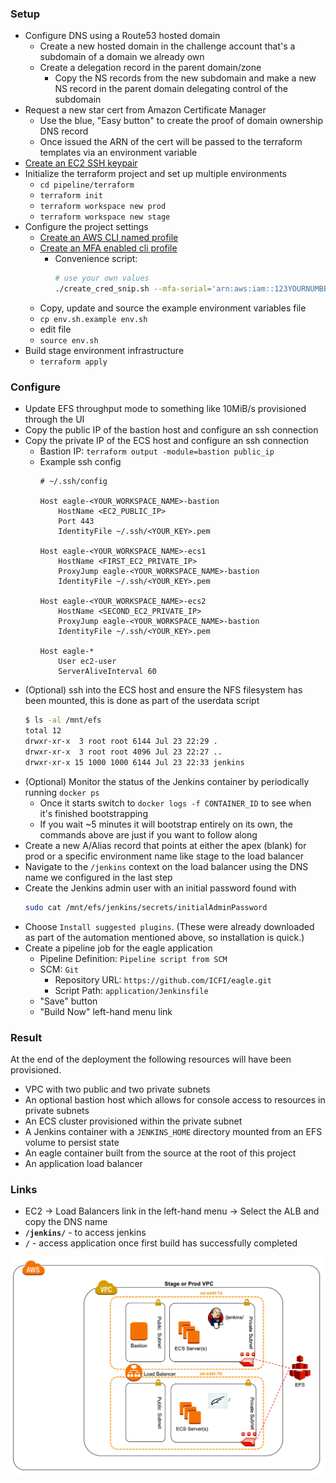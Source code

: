 
### Setup

* Configure DNS using a Route53 hosted domain
  * Create a new hosted domain in the challenge account that's a subdomain of a domain we already own
  * Create a delegation record in the parent domain/zone
    * Copy the NS records from the new subdomain and make a new NS record in the parent domain delegating control of the subdomain
* Request a new star cert from Amazon Certificate Manager
  * Use the blue, "Easy button" to create the proof of domain ownership DNS record
  * Once issued the ARN of the cert will be passed to the terraform templates via an environment variable
* [Create an EC2 SSH keypair](https://docs.aws.amazon.com/AWSEC2/latest/UserGuide/ec2-key-pairs.html)
* Initialize the terraform project and set up multiple environments
  * `cd pipeline/terraform`
  * `terraform init`
  * `terraform workspace new prod`
  * `terraform workspace new stage`
* Configure the project settings
  * [Create an AWS CLI named profile](https://docs.aws.amazon.com/cli/latest/userguide/cli-multiple-profiles.html)
  * [Create an MFA enabled cli profile](https://aws.amazon.com/premiumsupport/knowledge-center/authenticate-mfa-cli/)
    * Convenience script:
      ```sh
      # use your own values
      ./create_cred_snip.sh --mfa-serial='arn:aws:iam::123YOURNUMBER456:mfa/Your.Name' --profile=profile_name_from_previous_step --token-code=token_code_from_authenticator
      ```
  * Copy, update and source the example environment variables file
  * `cp env.sh.example env.sh`
  * edit file
  * `source env.sh`
* Build stage environment infrastructure
  * `terraform apply`

### Configure

* Update EFS throughput mode to something like 10MiB/s provisioned through the UI
* Copy the public IP of the bastion host and configure an ssh connection
* Copy the private IP of the ECS host and configure an ssh connection
  * Bastion IP: `terraform output -module=bastion public_ip`
  * Example ssh config
    ```
    # ~/.ssh/config
    
    Host eagle-<YOUR_WORKSPACE_NAME>-bastion
        HostName <EC2_PUBLIC_IP>
        Port 443
        IdentityFile ~/.ssh/<YOUR_KEY>.pem
    
    Host eagle-<YOUR_WORKSPACE_NAME>-ecs1
        HostName <FIRST_EC2_PRIVATE_IP>
        ProxyJump eagle-<YOUR_WORKSPACE_NAME>-bastion
        IdentityFile ~/.ssh/<YOUR_KEY>.pem
    
    Host eagle-<YOUR_WORKSPACE_NAME>-ecs2
        HostName <SECOND_EC2_PRIVATE_IP>
        ProxyJump eagle-<YOUR_WORKSPACE_NAME>-bastion
        IdentityFile ~/.ssh/<YOUR_KEY>.pem
    
    Host eagle-*
        User ec2-user
        ServerAliveInterval 60
    ```
* (Optional) ssh into the ECS host and ensure the NFS filesystem has been mounted, this is done as part of the userdata script
  ```sh
  $ ls -al /mnt/efs
  total 12
  drwxr-xr-x  3 root root 6144 Jul 23 22:29 .
  drwxr-xr-x  3 root root 4096 Jul 23 22:27 ..
  drwxr-xr-x 15 1000 1000 6144 Jul 23 22:33 jenkins
  ```
* (Optional) Monitor the status of the Jenkins container by periodically running `docker ps`
  * Once it starts switch to `docker logs -f CONTAINER_ID` to see when it's finished bootstrapping
  * If you wait ~5 minutes it will bootstrap entirely on its own, the commands above are just if you want to follow along
* Create a new A/Alias record that points at either the apex (blank) for prod or a specific environment name like stage to the load balancer
* Navigate to the `/jenkins` context on the load balancer using the DNS name we configured in the last step
* Create the Jenkins admin user with an initial password found with
  ```sh
  sudo cat /mnt/efs/jenkins/secrets/initialAdminPassword
  ```
* Choose `Install suggested plugins`. (These were already downloaded as part of the automation mentioned above, so installation is quick.)
* Create a pipeline job for the eagle application
  * Pipeline Definition: `Pipeline script from SCM`
  * SCM: `Git`
    * Repository URL: `https://github.com/ICFI/eagle.git`
    * Script Path: `application/Jenkinsfile`
  * "Save" button
  * "Build Now" left-hand menu link
  
### Result

At the end of the deployment the following resources will have been provisioned.

* VPC with two public and two private subnets
* An optional bastion host which allows for console access to resources in private subnets
* An ECS cluster provisioned within the private subnet
* A Jenkins container with a `JENKINS_HOME` directory mounted from an EFS volume to persist state
* An eagle container built from the source at the root of this project
* An application load balancer

### Links
* EC2 -> Load Balancers link in the left-hand menu -> Select the ALB and copy the DNS name
* **`/jenkins/`** - to access jenkins
* **`/`** - access application once first build has successfully completed

![architecture](diagrams/architecture.png)
